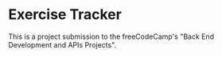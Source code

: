 # Exercise Tracker

This is a project submission to the freeCodeCamp's "Back End Development and APIs Projects".
